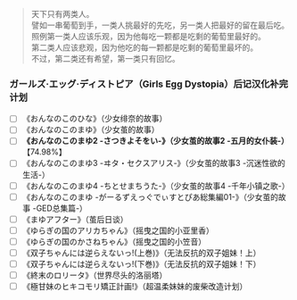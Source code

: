 > 天下只有两类人。  
> 譬如一串葡萄到手，一类人挑最好的先吃，另一类人把最好的留在最后吃。  
> 照例第一类人应该乐观，因为他每吃一颗都是吃剩的葡萄里最好的。  
> 第二类人应该悲观，因为他吃的每一颗都是吃剩的葡萄里最坏的。  
> 不过，第二类还有希望，第一类只有回忆。

### ガールズ·エッグ·ディストピア（Girls Egg Dystopia）后记汉化补完计划

- [ ] 《おんなのこのひな》（少女绯奈的故事）
- [ ] 《おんなのこのまゆ》（少女茧的故事）
- [ ] **《おんなのこのまゆ2 -さつきよそをい-》（少女茧的故事2 -五月的女仆装-）**【74.98%】
- [ ] 《おんなのこのまゆ3 -ヰタ・セクスアリス-》（少女茧的故事3 -沉迷性欲的生活-）
- [ ] 《おんなのこのまゆ4 -ちとせまちうた-》（少女茧的故事4 -千年小镇之歌-）
- [ ] 《おんなのこのまゆ -がーるずえっぐでぃすとぴあ総集編01-》（少女茧的故事 -GED总集篇-）
- [ ] 《まゆアフター》（茧后日谈）
- [ ] 《ゆらぎの国のアリカちゃん》（摇曳之国的小亚里香）
- [ ] 《ゆらぎの国のかさねちゃん》（摇曳之国的小笠音）
- [ ] 《双子ちゃんには逆らえないっ!(上巻)》（无法反抗的双子姐妹！上）
- [ ] 《双子ちゃんには逆らえないっ!(下巻)》（无法反抗的双子姐妹！下）
- [ ] 《終末のロリータ》（世界尽头的洛丽塔）
- [ ] 《極甘妹のヒキコモリ矯正計画!》（超温柔妹妹的废柴改造计划）
